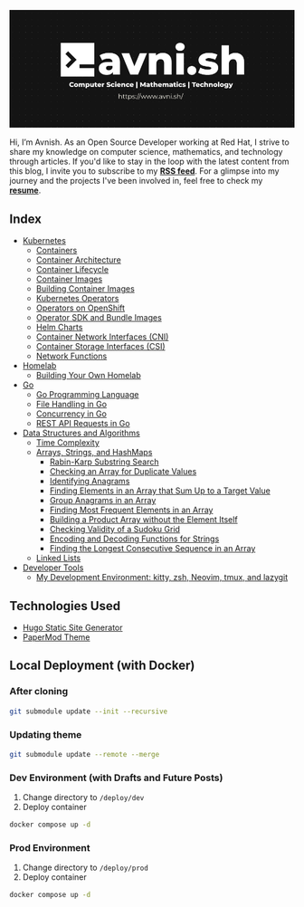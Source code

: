 [![Blog Cover Image](./static/avnish-cover.png)](https://www.avni.sh/)

Hi, I’m Avnish.
As an Open Source Developer working at Red Hat, I strive to share my knowledge on computer science, mathematics, and technology through articles. If you'd like to stay in the loop with the latest content from this blog, I invite you to subscribe to my <b><a target=_blank href="https://www.avni.sh/index.xml">RSS feed</a></b>. 
For a glimpse into my journey and the projects I've been involved in, feel free to check my <b><a target=_blank href="https://www.avni.sh/Resume-AvnishPal.pdf">resume</a></b>. 


## Index
-  <a target=_blank href="https://www.avni.sh/posts/kubernetes/">Kubernetes</a>
    -  <a target=_blank href="https://www.avni.sh/posts/kubernetes/containers/">Containers</a>
    -  <a target=_blank href="https://www.avni.sh/posts/kubernetes/container-architecture/">Container Architecture</a>
    -  <a target=_blank href="https://www.avni.sh/posts/kubernetes/container-lifecycle/">Container Lifecycle</a>
    -  <a target=_blank href="https://www.avni.sh/posts/kubernetes/container-images/">Container Images</a>
    -  <a target=_blank href="https://www.avni.sh/posts/kubernetes/building-container-images/">Building Container Images</a>
    -  <a target=_blank href="https://www.avni.sh/posts/kubernetes/kubernetes-operators/">Kubernetes Operators</a>
    -  <a target=_blank href="https://www.avni.sh/posts/kubernetes/operators-on-openshift/">Operators on OpenShift</a>
    -  <a target=_blank href="https://www.avni.sh/posts/kubernetes/operator-sdk/">Operator SDK and Bundle Images</a>
    -  <a target=_blank href="https://www.avni.sh/posts/kubernetes/helm-charts/">Helm Charts</a>
    -  <a target=_blank href="https://www.avni.sh/posts/kubernetes/container-network-interfaces/">Container Network Interfaces (CNI)</a>
    -  <a target=_blank href="https://www.avni.sh/posts/kubernetes/container-storage-interfaces/">Container Storage Interfaces (CSI)</a>
    -  <a target=_blank href="https://www.avni.sh/posts/kubernetes/network-functions/">Network Functions</a>
-  <a target=_blank href="https://www.avni.sh/posts/homelab/">Homelab</a>
    -  <a target=_blank href="https://www.avni.sh/posts/homelab/building-your-own-homelab/">Building Your Own Homelab</a>
-  <a target=_blank href="https://www.avni.sh/posts/go/">Go</a>
    -  <a target=_blank href="https://www.avni.sh/posts/go/go-programming-language/">Go Programming Language</a>
    -  <a target=_blank href="https://www.avni.sh/posts/go/file-handling-in-go/">File Handling in Go</a>
    -  <a target=_blank href="https://www.avni.sh/posts/go/concurrency-in-go/">Concurrency in Go</a>
    -  <a target=_blank href="https://www.avni.sh/posts/go/rest-api-requests-in-go/">REST API Requests in Go</a>
-  <a target=_blank href="https://www.avni.sh/posts/dsa/">Data Structures and Algorithms</a>
    -  <a target=_blank href="https://www.avni.sh/posts/dsa/time-complexity/">Time Complexity</a>
    -  <a target=_blank href="https://www.avni.sh/posts/dsa/arrays-strings-hashmaps/">Arrays, Strings, and HashMaps</a>
        -  <a target=_blank href="https://www.avni.sh/posts/dsa/rabin-karp-substring-search/">Rabin-Karp Substring Search</a>
        -  <a target=_blank href="https://www.avni.sh/posts/dsa/contains-duplicate/">Checking an Array for Duplicate Values</a>
        -  <a target=_blank href="https://www.avni.sh/posts/dsa/identifying-anagrams/">Identifying Anagrams</a>
        -  <a target=_blank href="https://www.avni.sh/posts/dsa/finding-elements-that-sum-up-to-target/">Finding Elements in an Array that Sum Up to a Target Value</a>  
        -  <a target=_blank href="https://www.avni.sh/posts/dsa/group-anagrams-in-an-array/">Group Anagrams in an Array</a>
        -  <a target=_blank href="https://www.avni.sh/posts/dsa/finding-most-frequent-elements-in-an-array/">Finding Most Frequent Elements in an Array</a>
        -  <a target=_blank href="https://www.avni.sh/posts/dsa/building-a-product-array-without-the-element-itself/">Building a Product Array without the Element Itself</a>
        -  <a target=_blank href="https://www.avni.sh/posts/dsa/is-valid-sudoku/">Checking Validity of a Sudoku Grid</a>
        -  <a target=_blank href="https://www.avni.sh/posts/dsa/encoding-and-decoding-strings/">Encoding and Decoding Functions for Strings</a>
        -  <a target=_blank href="https://www.avni.sh/posts/dsa/longest-consecutive/">Finding the Longest Consecutive Sequence in an Array</a>
    -  <a target=_blank href="https://www.avni.sh/posts/dsa/linked-lists/">Linked Lists</a>
-  <a target=_blank href="https://www.avni.sh/posts/developer-tools/">Developer Tools</a>
    - <a target=_blank href="https://www.avni.sh/posts/developer-tools/my-development-environment/">My Development Environment: kitty, zsh, Neovim, tmux, and lazygit</a>

## Technologies Used
- [Hugo Static Site Generator](https://gohugo.io/)
- [PaperMod Theme](https://github.com/adityatelange/hugo-PaperMod)

## Local Deployment (with Docker)

### After cloning
```bash
git submodule update --init --recursive
```

### Updating theme
```bash
git submodule update --remote --merge
```

### Dev Environment (with Drafts and Future Posts)
1. Change directory to `/deploy/dev`
2. Deploy container
```bash
docker compose up -d
```

### Prod Environment
1. Change directory to `/deploy/prod`
2. Deploy container
```bash
docker compose up -d
```
